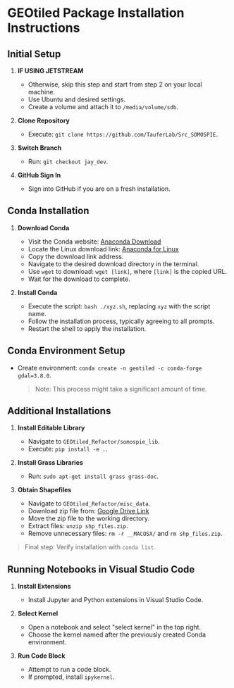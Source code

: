 # GEOtiled Package Installation Instructions

## Initial Setup

1. **IF USING JETSTREAM**
   - Otherwise, skip this step and start from step 2 on your local machine.
   - Use Ubuntu and desired settings.
   - Create a volume and attach it to `/media/volume/sdb`.

2. **Clone Repository**
   - Execute: `git clone https://github.com/TauferLab/Src_SOMOSPIE`.

3. **Switch Branch**
   - Run: `git checkout jay_dev`.

4. **GitHub Sign In**
   - Sign into GitHub if you are on a fresh installation.

## Conda Installation

1. **Download Conda**
   - Visit the Conda website: [Anaconda Download](https://www.anaconda.com/download/)
   - Locate the Linux download link: [Anaconda for Linux](https://repo.anaconda.com/archive/Anaconda3-2023.09-0-Linux-x86_64.sh)
   - Copy the download link address.
   - Navigate to the desired download directory in the terminal.
   - Use `wget` to download: `wget [link]`, where `[link]` is the copied URL.
   - Wait for the download to complete.

2. **Install Conda**
   - Execute the script: `bash ./xyz.sh`, replacing `xyz` with the script name.
   - Follow the installation process, typically agreeing to all prompts.
   - Restart the shell to apply the installation.

## Conda Environment Setup

- Create environment: `conda create -n geotiled -c conda-forge gdal=3.8.0`. 
  > Note: This process might take a significant amount of time.

## Additional Installations

1. **Install Editable Library**
   - Navigate to `GEOtiled_Refactor/somospie_lib`.
   - Execute: `pip install -e .`.

2. **Install Grass Libraries**
   - Run: `sudo apt-get install grass grass-doc`.

3. **Obtain Shapefiles**
   - Navigate to `GEOtiled_Refactor/misc_data`.
   - Download zip file from: [Google Drive Link](https://drive.google.com/file/d/1ODrkOTMM1_szjuG6AczHpebNfo1IZs7l/view?usp=drive_link)
   - Move the zip file to the working directory.
   - Extract files: `unzip shp_files.zip`.
   - Remove unnecessary files: `rm -r __MACOSX/` and `rm shp_files.zip`.

> Final step: Verify installation with `conda list`.

## Running Notebooks in Visual Studio Code

1. **Install Extensions**
   - Install Jupyter and Python extensions in Visual Studio Code.

2. **Select Kernel**
   - Open a notebook and select "select kernel" in the top right.
   - Choose the kernel named after the previously created Conda environment.

3. **Run Code Block**
   - Attempt to run a code block.
   - If prompted, install `ipykernel`.
